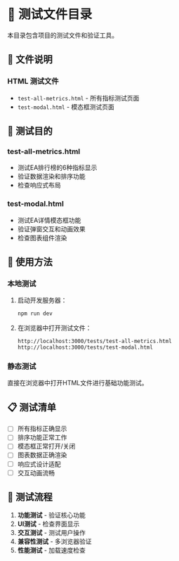 # 🧪 测试文件目录

本目录包含项目的测试文件和验证工具。

## 📁 文件说明

### HTML 测试文件
- `test-all-metrics.html` - 所有指标测试页面
- `test-modal.html` - 模态框测试页面

## 🎯 测试目的

### test-all-metrics.html
- 测试EA排行榜的6种指标显示
- 验证数据渲染和排序功能
- 检查响应式布局

### test-modal.html
- 测试EA详情模态框功能
- 验证弹窗交互和动画效果
- 检查图表组件渲染

## 🚀 使用方法

### 本地测试
1. 启动开发服务器：
   ```bash
   npm run dev
   ```

2. 在浏览器中打开测试文件：
   ```
   http://localhost:3000/tests/test-all-metrics.html
   http://localhost:3000/tests/test-modal.html
   ```

### 静态测试
直接在浏览器中打开HTML文件进行基础功能测试。

## 📋 测试清单

- [ ] 所有指标正确显示
- [ ] 排序功能正常工作
- [ ] 模态框正常打开/关闭
- [ ] 图表数据正确渲染
- [ ] 响应式设计适配
- [ ] 交互动画流畅

## 🔄 测试流程

1. **功能测试** - 验证核心功能
2. **UI测试** - 检查界面显示
3. **交互测试** - 测试用户操作
4. **兼容性测试** - 多浏览器验证
5. **性能测试** - 加载速度检查